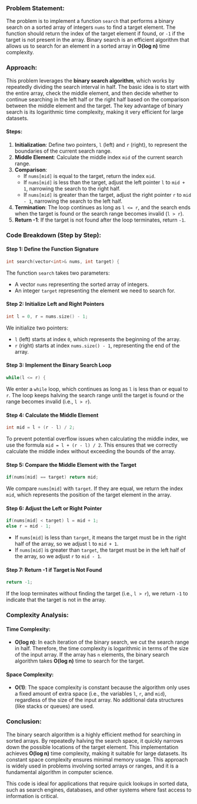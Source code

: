 ### Problem Statement:
The problem is to implement a function `search` that performs a binary search on a sorted array of integers `nums` to find a target element. The function should return the index of the target element if found, or `-1` if the target is not present in the array. Binary search is an efficient algorithm that allows us to search for an element in a sorted array in **O(log n)** time complexity.

### Approach:
This problem leverages the **binary search algorithm**, which works by repeatedly dividing the search interval in half. The basic idea is to start with the entire array, check the middle element, and then decide whether to continue searching in the left half or the right half based on the comparison between the middle element and the target. The key advantage of binary search is its logarithmic time complexity, making it very efficient for large datasets.

#### Steps:
1. **Initialization**: Define two pointers, `l` (left) and `r` (right), to represent the boundaries of the current search range.
2. **Middle Element**: Calculate the middle index `mid` of the current search range.
3. **Comparison**:
   - If `nums[mid]` is equal to the target, return the index `mid`.
   - If `nums[mid]` is less than the target, adjust the left pointer `l` to `mid + 1`, narrowing the search to the right half.
   - If `nums[mid]` is greater than the target, adjust the right pointer `r` to `mid - 1`, narrowing the search to the left half.
4. **Termination**: The loop continues as long as `l <= r`, and the search ends when the target is found or the search range becomes invalid (`l > r`).
5. **Return -1**: If the target is not found after the loop terminates, return `-1`.

### Code Breakdown (Step by Step):

#### Step 1: Define the Function Signature
```cpp
int search(vector<int>& nums, int target) {
```
The function `search` takes two parameters:
- A vector `nums` representing the sorted array of integers.
- An integer `target` representing the element we need to search for.

#### Step 2: Initialize Left and Right Pointers
```cpp
int l = 0, r = nums.size() - 1;
```
We initialize two pointers:
- `l` (left) starts at index `0`, which represents the beginning of the array.
- `r` (right) starts at index `nums.size() - 1`, representing the end of the array.

#### Step 3: Implement the Binary Search Loop
```cpp
while(l <= r) {
```
We enter a `while` loop, which continues as long as `l` is less than or equal to `r`. The loop keeps halving the search range until the target is found or the range becomes invalid (i.e., `l > r`).

#### Step 4: Calculate the Middle Element
```cpp
int mid = l + (r - l) / 2;
```
To prevent potential overflow issues when calculating the middle index, we use the formula `mid = l + (r - l) / 2`. This ensures that we correctly calculate the middle index without exceeding the bounds of the array.

#### Step 5: Compare the Middle Element with the Target
```cpp
if(nums[mid] == target) return mid;
```
We compare `nums[mid]` with `target`. If they are equal, we return the index `mid`, which represents the position of the target element in the array.

#### Step 6: Adjust the Left or Right Pointer
```cpp
if(nums[mid] < target) l = mid + 1;
else r = mid - 1;
```
- If `nums[mid]` is less than `target`, it means the target must be in the right half of the array, so we adjust `l` to `mid + 1`.
- If `nums[mid]` is greater than `target`, the target must be in the left half of the array, so we adjust `r` to `mid - 1`.

#### Step 7: Return -1 if Target is Not Found
```cpp
return -1;
```
If the loop terminates without finding the target (i.e., `l > r`), we return `-1` to indicate that the target is not in the array.

### Complexity Analysis:

#### Time Complexity:
- **O(log n)**: In each iteration of the binary search, we cut the search range in half. Therefore, the time complexity is logarithmic in terms of the size of the input array. If the array has `n` elements, the binary search algorithm takes **O(log n)** time to search for the target.

#### Space Complexity:
- **O(1)**: The space complexity is constant because the algorithm only uses a fixed amount of extra space (i.e., the variables `l`, `r`, and `mid`), regardless of the size of the input array. No additional data structures (like stacks or queues) are used.

### Conclusion:

The binary search algorithm is a highly efficient method for searching in sorted arrays. By repeatedly halving the search space, it quickly narrows down the possible locations of the target element. This implementation achieves **O(log n)** time complexity, making it suitable for large datasets. Its constant space complexity ensures minimal memory usage. This approach is widely used in problems involving sorted arrays or ranges, and it is a fundamental algorithm in computer science. 

This code is ideal for applications that require quick lookups in sorted data, such as search engines, databases, and other systems where fast access to information is critical.